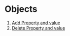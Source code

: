# Objects

1. [Add Property and value](basicOperation.js)
2. [Delete Property and value](basicOperation.js)
